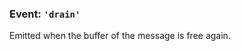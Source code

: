### Event: `'drain'`

<!-- YAML
added: v0.3.6
-->

Emitted when the buffer of the message is free again.
